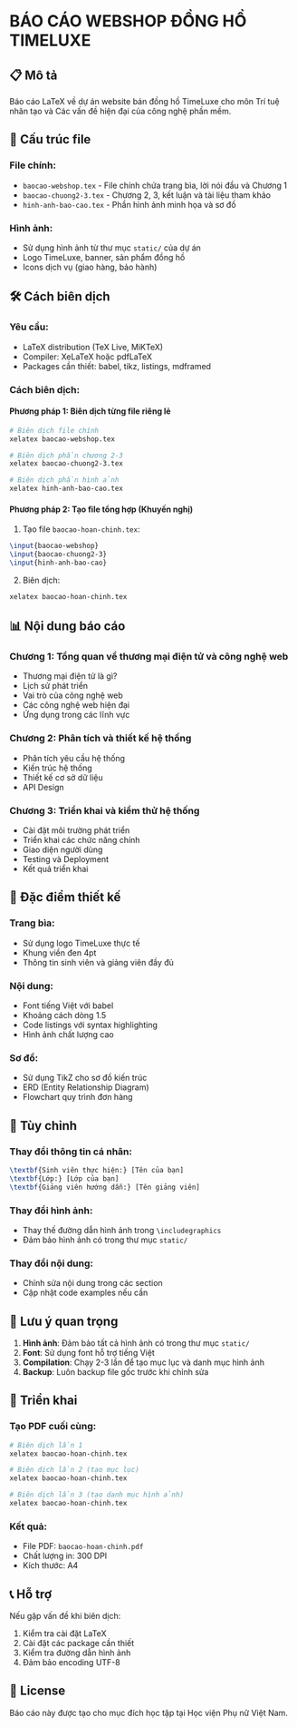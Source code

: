 # BÁO CÁO WEBSHOP ĐỒNG HỒ TIMELUXE

## 📋 Mô tả
Báo cáo LaTeX về dự án website bán đồng hồ TimeLuxe cho môn Trí tuệ nhân tạo và Các vấn đề hiện đại của công nghệ phần mềm.

## 📁 Cấu trúc file

### File chính:
- `baocao-webshop.tex` - File chính chứa trang bìa, lời nói đầu và Chương 1
- `baocao-chuong2-3.tex` - Chương 2, 3, kết luận và tài liệu tham khảo
- `hinh-anh-bao-cao.tex` - Phần hình ảnh minh họa và sơ đồ

### Hình ảnh:
- Sử dụng hình ảnh từ thư mục `static/` của dự án
- Logo TimeLuxe, banner, sản phẩm đồng hồ
- Icons dịch vụ (giao hàng, bảo hành)

## 🛠️ Cách biên dịch

### Yêu cầu:
- LaTeX distribution (TeX Live, MiKTeX)
- Compiler: XeLaTeX hoặc pdfLaTeX
- Packages cần thiết: babel, tikz, listings, mdframed

### Cách biên dịch:

#### Phương pháp 1: Biên dịch từng file riêng lẻ
```bash
# Biên dịch file chính
xelatex baocao-webshop.tex

# Biên dịch phần chương 2-3
xelatex baocao-chuong2-3.tex

# Biên dịch phần hình ảnh
xelatex hinh-anh-bao-cao.tex
```

#### Phương pháp 2: Tạo file tổng hợp (Khuyến nghị)
1. Tạo file `baocao-hoan-chinh.tex`:
```latex
\input{baocao-webshop}
\input{baocao-chuong2-3}
\input{hinh-anh-bao-cao}
```

2. Biên dịch:
```bash
xelatex baocao-hoan-chinh.tex
```

## 📊 Nội dung báo cáo

### Chương 1: Tổng quan về thương mại điện tử và công nghệ web
- Thương mại điện tử là gì?
- Lịch sử phát triển
- Vai trò của công nghệ web
- Các công nghệ web hiện đại
- Ứng dụng trong các lĩnh vực

### Chương 2: Phân tích và thiết kế hệ thống
- Phân tích yêu cầu hệ thống
- Kiến trúc hệ thống
- Thiết kế cơ sở dữ liệu
- API Design

### Chương 3: Triển khai và kiểm thử hệ thống
- Cài đặt môi trường phát triển
- Triển khai các chức năng chính
- Giao diện người dùng
- Testing và Deployment
- Kết quả triển khai

## 🎨 Đặc điểm thiết kế

### Trang bìa:
- Sử dụng logo TimeLuxe thực tế
- Khung viền đen 4pt
- Thông tin sinh viên và giảng viên đầy đủ

### Nội dung:
- Font tiếng Việt với babel
- Khoảng cách dòng 1.5
- Code listings với syntax highlighting
- Hình ảnh chất lượng cao

### Sơ đồ:
- Sử dụng TikZ cho sơ đồ kiến trúc
- ERD (Entity Relationship Diagram)
- Flowchart quy trình đơn hàng

## 🔧 Tùy chỉnh

### Thay đổi thông tin cá nhân:
```latex
\textbf{Sinh viên thực hiện:} [Tên của bạn]
\textbf{Lớp:} [Lớp của bạn]
\textbf{Giảng viên hướng dẫn:} [Tên giảng viên]
```

### Thay đổi hình ảnh:
- Thay thế đường dẫn hình ảnh trong `\includegraphics`
- Đảm bảo hình ảnh có trong thư mục `static/`

### Thay đổi nội dung:
- Chỉnh sửa nội dung trong các section
- Cập nhật code examples nếu cần

## 📝 Lưu ý quan trọng

1. **Hình ảnh**: Đảm bảo tất cả hình ảnh có trong thư mục `static/`
2. **Font**: Sử dụng font hỗ trợ tiếng Việt
3. **Compilation**: Chạy 2-3 lần để tạo mục lục và danh mục hình ảnh
4. **Backup**: Luôn backup file gốc trước khi chỉnh sửa

## 🚀 Triển khai

### Tạo PDF cuối cùng:
```bash
# Biên dịch lần 1
xelatex baocao-hoan-chinh.tex

# Biên dịch lần 2 (tạo mục lục)
xelatex baocao-hoan-chinh.tex

# Biên dịch lần 3 (tạo danh mục hình ảnh)
xelatex baocao-hoan-chinh.tex
```

### Kết quả:
- File PDF: `baocao-hoan-chinh.pdf`
- Chất lượng in: 300 DPI
- Kích thước: A4

## 📞 Hỗ trợ

Nếu gặp vấn đề khi biên dịch:
1. Kiểm tra cài đặt LaTeX
2. Cài đặt các package cần thiết
3. Kiểm tra đường dẫn hình ảnh
4. Đảm bảo encoding UTF-8

## 📄 License

Báo cáo này được tạo cho mục đích học tập tại Học viện Phụ nữ Việt Nam. 